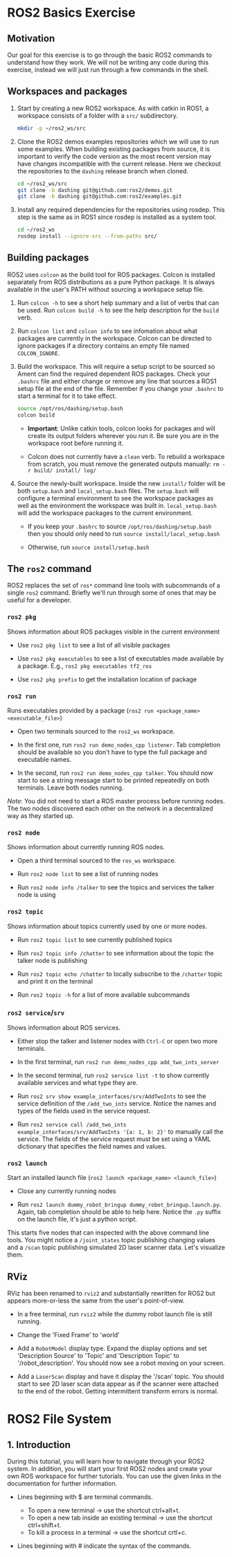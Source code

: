 # ROS2 Basics Exercise

## Motivation

Our goal for this exercise is to go through the basic ROS2 commands to understand how they work. We
will not be writing any code during this exercise, instead we will just run through a few commands
in the shell.

## Workspaces and packages

1.  Start by creating a new ROS2 workspace. As with catkin in ROS1, a workspace consists of a folder
    with a `src/` subdirectory.

    ```bash
    mkdir -p ~/ros2_ws/src
    ```

1.  Clone the ROS2 demos examples repositories which we will use to run some examples. When building
    existing packages from source, it is important to verify the code version as the most recent
    version may have changes incompatible with the current release. Here we checkout the
    repositories to the `dashing` release branch when cloned.

    ```bash
    cd ~/ros2_ws/src
    git clone -b dashing git@github.com:ros2/demos.git
    git clone -b dashing git@github.com:ros2/examples.git
    ```

1.  Install any required dependencies for the repositories using rosdep. This step is the same as in
    ROS1 since rosdep is installed as a system tool.

    ```bash
    cd ~/ros2_ws
    rosdep install --ignore-src --from-paths src/
    ```

## Building packages

ROS2 uses `colcon` as the build tool for ROS packages. Colcon is installed separately from ROS
distributions as a pure Python package. It is always available in the user's PATH without sourcing a
workspace setup file.

1.  Run `colcon -h` to see a short help summary and a list of verbs that can be used. Run `colcon
    build -h` to see the help description for the `build` verb.

1.  Run `colcon list` and `colcon info` to see infomation about what packages are currently in the
    workspace. Colcon can be directed to ignore packages if a directory contains an empty file named
    `COLCON_IGNORE`.

1.  Build the workspace. This will require a setup script to be sourced so Ament can find the
    required dependent ROS packages. Check your `.bashrc` file and either change or remove any line
    that sources a ROS1 setup file at the end of the file. Remember if you change your `.bashrc` to
    start a terminal for it to take effect.

    ```bash
    source /opt/ros/dashing/setup.bash
    colcon build
    ```

    - **Important**: Unlike catkin tools, colcon looks for packages and will create its output folders
    wherever you run it. Be sure you are in the workspace root before running it.

    - Colcon does not currently have a `clean` verb. To rebuild a workspace from scratch, you must
    remove the generated outputs manually: `rm -r build/ install/ log/`

1.  Source the newly-built workspace. Inside the new `install/` folder will be both `setup.bash` and
    `local_setup.bash` files. The `setup.bash` will configure a terminal environment to see the
    workspace packages as well as the environment the workspace was built in. `local_setup.bash`
    will add the workspace packages to the current environment.

    - If you keep your `.bashrc` to source `/opt/ros/dashing/setup.bash` then you should only need to
    run `source install/local_setup.bash`

    - Otherwise, run `source install/setup.bash`

## The `ros2` command

ROS2 replaces the set of `ros*` command line tools with subcommands of a single `ros2` command.
Briefly we'll run through some of ones that may be useful for a developer.

### `ros2 pkg`

Shows information about ROS packages visible in the current environment

- Use `ros2 pkg list` to see a list of all visible packages

- Use `ros2 pkg executables` to see a list of executables made available by a package. E.g., `ros2
pkg executables tf2_ros`

- Use `ros2 pkg prefix` to get the installation location of package

### `ros2 run`

Runs executables provided by a package (`ros2 run <package_name> <executable_file>`)

- Open two terminals sourced to the `ros2_ws` workspace.

- In the first one, run `ros2 run demo_nodes_cpp listener`. Tab completion should be available so
you don't have to type the full package and executable names.

- In the second, run `ros2 run demo_nodes_cpp talker`. You
should now start to see a string message start to be printed repeatedly on both terminals. Leave
both nodes running.

*Note*: You did not need to start a ROS master process before running nodes. The two nodes
discovered each other on the network in a decentralized way as they started up.

### `ros2 node`

Shows information about currently running ROS nodes.

- Open a third terminal sourced to the `ros_ws` workspace.

- Run `ros2 node list` to see a list of running nodes

- Run `ros2 node info /talker` to see the topics and services the talker node is using

### `ros2 topic`

Shows information about topics currently used by one or more nodes.

- Run `ros2 topic list` to see currently published topics

- Run `ros2 topic info /chatter` to see information about the topic the talker node is publishing

- Run `ros2 topic echo /chatter` to locally subscribe to the `/chatter` topic and print it on the
terminal

- Run `ros2 topic -h` for a list of more available subcommands

### `ros2 service`/`srv`

Shows information about ROS services.

- Either stop the talker and listener nodes with `Ctrl-C` or open two more terminals.

- In the first terminal, run `ros2 run demo_nodes_cpp add_two_ints_server`

- In the second terminal, run `ros2 service list -t` to show currently available services and what
type they are.

- Run `ros2 srv show example_interfaces/srv/AddTwoInts` to see the service definition of the
`/add_two_ints` service. Notice the names and types of the fields used in the service request.

- Run `ros2 service call /add_two_ints example_interfaces/srv/AddTwoInts '{a: 1, b: 2}'` to manually
call the service. The fields of the service request must be set using a YAML dictionary that
specifies the field names and values.

### `ros2 launch`

Start an installed launch file (`ros2 launch <package_name> <launch_file>`)

- Close any currently running nodes

- Run `ros2 launch dummy_robot_bringup dummy_robot_bringup.launch.py`. Again, tab completion should be
able to help here. Notice the `.py` suffix on the launch file, it's just a python script.

This starts five nodes that can inspected with the above command line tools. You might notice a
`/joint_states` topic publishing changing values and a `/scan` topic publishing simulated 2D laser
scanner data. Let's visualize them.

## RViz

RViz has been renamed to `rviz2` and substantially rewritten for ROS2 but appears more-or-less the
same from the user's point-of-view.

- In a free terminal, run `rviz2` while the dummy robot launch file is still running.

- Change the 'Fixed Frame' to 'world'

- Add a `RobotModel` display type. Expand the display options and set 'Description Source' to
'Topic' and 'Description Topic' to '/robot_description'. You should now see a robot moving on your
screen.

- Add a `LaserScan` display and have it display the '/scan' topic. You should start to see 2D laser
scan data appear as if the scanner were attached to the end of the robot. Getting intermittent
transform errors is normal.

# ROS2 File System

## 1. Introduction

During this tutorial, you will learn how to navigate through your ROS2 system. In addition, you will start your first ROS2 nodes and create your own ROS workspace for further tutorials. You can use the given links in the documentation for further information.

- Lines beginning with $ are terminal commands.

  - To open a new terminal → use the shortcut ctrl+alt+t.
  - To open a new tab inside an existing terminal → use the shortcut ctrl+shift+t.
  - To kill a process in a terminal → use the shortcut crtl+c.

- Lines beginning with # indicate the syntax of the commands.

